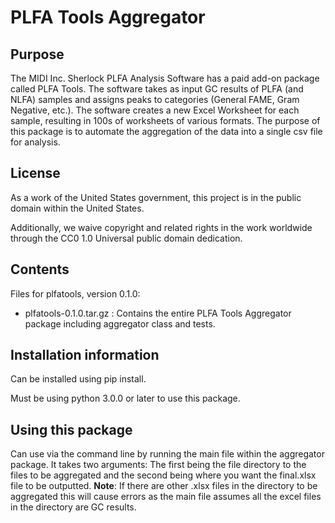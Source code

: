 # PLFA Tools Aggregator

## Purpose

The MIDI Inc. Sherlock PLFA Analysis Software has a paid add-on package called PLFA Tools. The software takes as input GC results of PLFA (and NLFA) samples and assigns peaks to categories (General FAME, Gram Negative, etc.). The software creates a new Excel Worksheet for each sample, resulting in 100s of worksheets of various formats. The purpose of this package is to automate the aggregation of the data into a single csv file for analysis.

## License

As a work of the United States government, this project is in the public domain within the United States.

Additionally, we waive copyright and related rights in the work worldwide through the CC0 1.0 Universal public domain dedication.

## Contents

Files for plfatools, version 0.1.0:
* plfatools-0.1.0.tar.gz : Contains the entire PLFA Tools Aggregator package including aggregator class and tests.

## Installation information
Can be installed using pip install.

Must be using python 3.0.0 or later to use this package.

## Using this package
Can use via the command line by running the main file within the aggregator package. It takes two arguments: The first being the file directory to the files to be 
aggregated and the second being where you want the final.xlsx file to be outputted.
**Note**: If there are other .xlsx files in the directory to be aggregated this will cause errors as the main file assumes all the excel files in the directory are GC results. 

